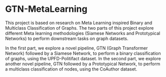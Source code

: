 # GTN-MetaLearning

This project is based on research on Meta Learning inspired Binary and Multiclass Classification of Graphs. 
The two parts of this project explore different Meta learning methodologies (Siamese Networks and Prototypical Networks) to perform downstream tasks on graph datasets. 

In the first part, we explore a novel pipeline, GTN (Graph Transformer Network) followed by a Siamese Network, to perform a binary classification of graphs, using the UPFD-Politifact dataset. 
In the second part, we explore another novel pipeline, GTN followed by a Prototypical Network, to perform a multiclass classification of nodes, using the CoAuthor dataset.
